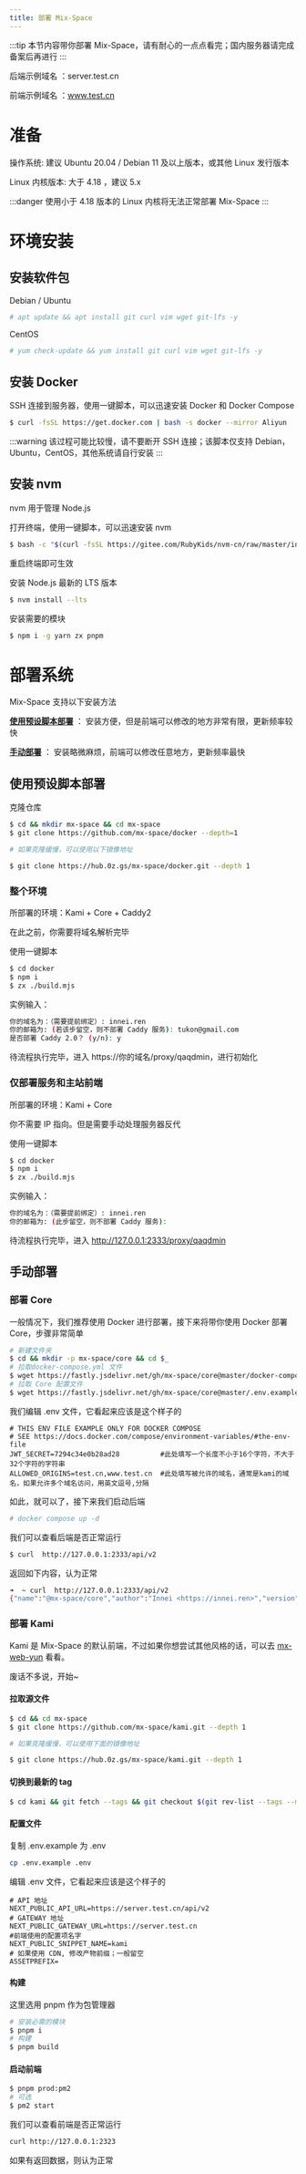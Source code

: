 ```yaml
---
title: 部署 Mix-Space
---
```


:::tip 
本节内容带你部署 Mix-Space，请有耐心的一点点看完；国内服务器请完成备案后再进行
:::

后端示例域名 ：server.test.cn

前端示例域名 ：www.test.cn
# 准备

操作系统: 建议 Ubuntu 20.04 / Debian 11 及以上版本，或其他 Linux 发行版本

Linux 内核版本: 大于 4.18 ，建议 5.x 

:::danger
使用小于 4.18 版本的 Linux 内核将无法正常部署 Mix-Space
:::
# 环境安装

## 安装软件包

Debian / Ubuntu

```bash
# apt update && apt install git curl vim wget git-lfs -y
```
CentOS

```bash
# yum check-update && yum install git curl vim wget git-lfs -y
```
## 安装 Docker

SSH 连接到服务器，使用一键脚本，可以迅速安装 Docker 和 Docker Compose

```bash
$ curl -fsSL https://get.docker.com | bash -s docker --mirror Aliyun
```
:::warning 
该过程可能比较慢，请不要断开 SSH 连接；该脚本仅支持 Debian，Ubuntu，CentOS，其他系统请自行安装
:::

## 安装 nvm

nvm 用于管理 Node.js 

打开终端，使用一键脚本，可以迅速安装 nvm

```bash
$ bash -c "$(curl -fsSL https://gitee.com/RubyKids/nvm-cn/raw/master/install.sh)"
```
重启终端即可生效

安装 Node.js 最新的 LTS 版本

```bash
$ nvm install --lts
```

安装需要的模块

```bash
$ npm i -g yarn zx pnpm
```

# 部署系统

Mix-Space 支持以下安装方法

[**使用预设脚本部署**](#使用预设脚本部署) ： 安装方便，但是前端可以修改的地方非常有限，更新频率较快

[**手动部署**](#手动部署) ： 安装略微麻烦，前端可以修改任意地方，更新频率最快

## 使用预设脚本部署

克隆仓库

```bash
$ cd && mkdir mx-space && cd mx-space
$ git clone https://github.com/mx-space/docker --depth=1

# 如果克隆缓慢，可以使用以下镜像地址

$ git clone https://hub.0z.gs/mx-space/docker.git --depth 1
```

### 整个环境

所部署的环境：Kami + Core + Caddy2

在此之前，你需要将域名解析完毕

使用一键脚本

```bash
$ cd docker
$ npm i
$ zx ./build.mjs
```
实例输入：
```bash
你的域名为：（需要提前绑定）: innei.ren
你的邮箱为: (若该步留空，则不部署 Caddy 服务): tukon@gmail.com
是否部署 Caddy 2.0？ (y/n): y
```
待流程执行完毕，进入 https://你的域名/proxy/qaqdmin，进行初始化

### 仅部署服务和主站前端

所部署的环境：Kami + Core

你不需要 IP 指向。但是需要手动处理服务器反代

使用一键脚本
```bash
$ cd docker
$ npm i
$ zx ./build.mjs
```
实例输入：
```bash
你的域名为：（需要提前绑定）: innei.ren
你的邮箱为: (此步留空，则不部署 Caddy 服务):
```
待流程执行完毕，进入 http://127.0.0.1:2333/proxy/qaqdmin

## 手动部署

### 部署 Core

一般情况下，我们推荐使用 Docker 进行部署，接下来将带你使用 Docker 部署 Core，步骤非常简单

```bash
# 新建文件夹
$ cd && mkdir -p mx-space/core && cd $_
# 拉取docker-compose.yml 文件
$ wget https://fastly.jsdelivr.net/gh/mx-space/core@master/docker-compose.yml
# 拉取 Core 配置文件
$ wget https://fastly.jsdelivr.net/gh/mx-space/core@master/.env.example -O .env
```
我们编辑 .env 文件，它看起来应该是这个样子的

```text
# THIS ENV FILE EXAMPLE ONLY FOR DOCKER COMPOSE
# SEE https://docs.docker.com/compose/environment-variables/#the-env-file
JWT_SECRET=7294c34e0b28ad28          #此处填写一个长度不小于16个字符，不大于32个字符的字符串
ALLOWED_ORIGINS=test.cn,www.test.cn  #此处填写被允许的域名，通常是kami的域名，如果允许多个域名访问，用英文逗号,分隔
```
如此，就可以了，接下来我们启动后端

```bash
# docker compose up -d
```
我们可以查看后端是否正常运行

```bash
$ curl  http://127.0.0.1:2333/api/v2
```
返回如下内容，认为正常

```bash
➜  ~ curl  http://127.0.0.1:2333/api/v2
{"name":"@mx-space/core","author":"Innei <https://innei.ren>","version":"3.36.4","homepage":"https://github.com/mx-space/core#readme","issues":"https://github.com/mx-space/core/issues"}
```

### 部署 Kami

Kami 是 Mix-Space 的默认前端，不过如果你想尝试其他风格的话，可以去 [mx-web-yun](https://github.com/mx-space/mx-web-yun) 看看。

废话不多说，开始~

#### 拉取源文件

```bash
$ cd && cd mx-space
$ git clone https://github.com/mx-space/kami.git --depth 1

# 如果克隆缓慢，可以使用下面的镜像地址

$ git clone https://hub.0z.gs/mx-space/kami.git --depth 1
```

#### 切换到最新的 tag

```bash
$ cd kami && git fetch --tags && git checkout $(git rev-list --tags --max-count=1)
```

#### 配置文件

复制 .env.example 为 .env
```bash
cp .env.example .env
```
编辑 .env 文件，它看起来应该是这个样子的

```text
# API 地址
NEXT_PUBLIC_API_URL=https://server.test.cn/api/v2
# GATEWAY 地址
NEXT_PUBLIC_GATEWAY_URL=https://server.test.cn
#前端使用的配置项名字
NEXT_PUBLIC_SNIPPET_NAME=kami
# 如果使用 CDN, 修改产物前缀；一般留空
ASSETPREFIX=
```

#### 构建

这里选用 pnpm 作为包管理器

```bash
# 安装必需的模块
$ pnpm i
# 构建
$ pnpm build
```
#### 启动前端

```bash
$ pnpm prod:pm2
# 可选
$ pm2 start
```
我们可以查看前端是否正常运行

```bash
curl http://127.0.0.1:2323
```
如果有返回数据，则认为正常